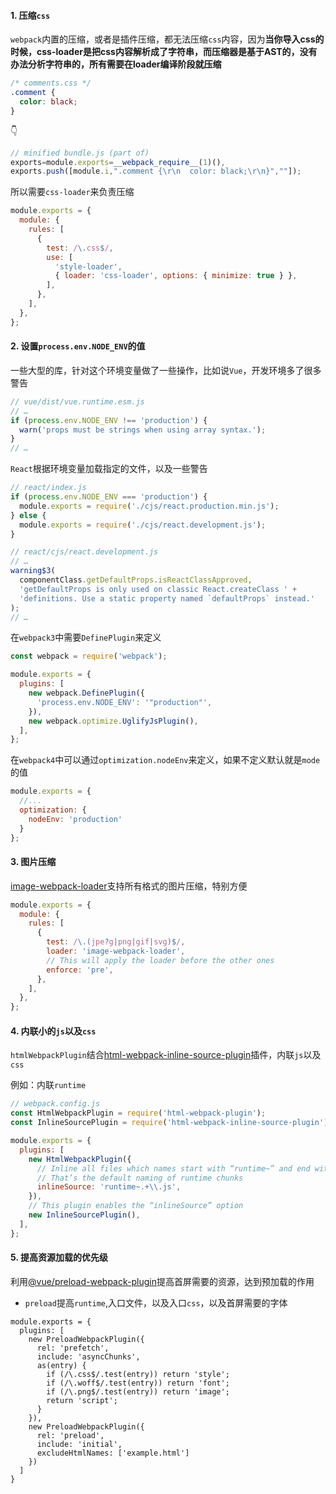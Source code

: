 #### 1. 压缩`css`

`webpack`内置的压缩，或者是插件压缩，都无法压缩`css`内容，因为**当你导入css的时候，css-loader是把css内容解析成了字符串，而压缩器是基于AST的，没有办法分析字符串的，所有需要在loader编译阶段就压缩**

```css
/* comments.css */
.comment {
  color: black;
}
```
👇
```javascript
// minified bundle.js (part of)
exports=module.exports=__webpack_require__(1)(),
exports.push([module.i,".comment {\r\n  color: black;\r\n}",""]);
```

所以需要`css-loader`来负责压缩

```javascript
module.exports = {
  module: {
    rules: [
      {
        test: /\.css$/,
        use: [
          'style-loader',
          { loader: 'css-loader', options: { minimize: true } },
        ],
      },
    ],
  },
};
```

#### 2. 设置`process.env.NODE_ENV`的值

一些大型的库，针对这个环境变量做了一些操作，比如说`Vue`，开发环境多了很多警告

```javascript
// vue/dist/vue.runtime.esm.js
// …
if (process.env.NODE_ENV !== 'production') {
  warn('props must be strings when using array syntax.');
}
// …
```

`React`根据环境变量加载指定的文件，以及一些警告

```javascript
// react/index.js
if (process.env.NODE_ENV === 'production') {
  module.exports = require('./cjs/react.production.min.js');
} else {
  module.exports = require('./cjs/react.development.js');
}

// react/cjs/react.development.js
// …
warning$3(
  componentClass.getDefaultProps.isReactClassApproved,
  'getDefaultProps is only used on classic React.createClass ' +
  'definitions. Use a static property named `defaultProps` instead.'
);
// …
```

在`webpack3`中需要`DefinePlugin`来定义

```javascript
const webpack = require('webpack');

module.exports = {
  plugins: [
    new webpack.DefinePlugin({
      'process.env.NODE_ENV': '"production"',
    }),
    new webpack.optimize.UglifyJsPlugin(),
  ],
};
```

在`webpack4`中可以通过`optimization.nodeEnv`来定义，如果不定义默认就是`mode`的值

```javascript
module.exports = {
  //...
  optimization: {
    nodeEnv: 'production'
  }
};
```

#### 3. 图片压缩

[image-webpack-loader](https://github.com/tcoopman/image-webpack-loader)支持所有格式的图片压缩，特别方便

```javascript
module.exports = {
  module: {
    rules: [
      {
        test: /\.(jpe?g|png|gif|svg)$/,
        loader: 'image-webpack-loader',
        // This will apply the loader before the other ones
        enforce: 'pre',
      },
    ],
  },
};
```

#### 4. 内联小的`js`以及`css`

`htmlWebpackPlugin`结合[html-webpack-inline-source-plugin](https://github.com/DustinJackson/html-webpack-inline-source-plugin)插件，内联`js`以及`css`

例如：内联`runtime`

```javascript
// webpack.config.js
const HtmlWebpackPlugin = require('html-webpack-plugin');
const InlineSourcePlugin = require('html-webpack-inline-source-plugin');

module.exports = {
  plugins: [
    new HtmlWebpackPlugin({
      // Inline all files which names start with “runtime~” and end with “.js”.
      // That’s the default naming of runtime chunks
      inlineSource: 'runtime~.+\\.js',
    }),
    // This plugin enables the “inlineSource” option
    new InlineSourcePlugin(),
  ],
};
```

#### 5. 提高资源加载的优先级

利用[@vue/preload-webpack-plugin](https://github.com/vuejs/preload-webpack-plugin)提高首屏需要的资源，达到预加载的作用

- `preload`提高`runtime`,入口文件，以及入口`css`，以及首屏需要的字体

```javascrpt
module.exports = {
  plugins: [
    new PreloadWebpackPlugin({
      rel: 'prefetch',
      include: 'asyncChunks',
      as(entry) {
        if (/\.css$/.test(entry)) return 'style';
        if (/\.woff$/.test(entry)) return 'font';
        if (/\.png$/.test(entry)) return 'image';
        return 'script';
      }
    }),
    new PreloadWebpackPlugin({
      rel: 'preload',
      include: 'initial',
      excludeHtmlNames: ['example.html']
    })
  ]
}
```